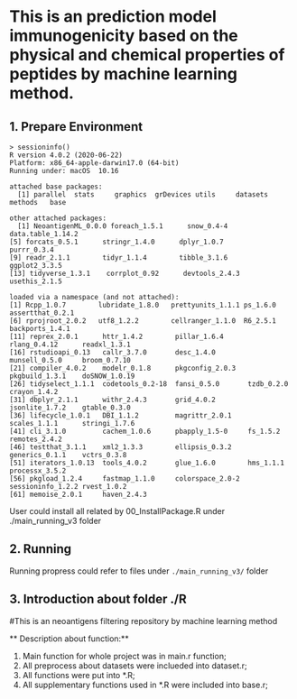 # This is an prediction model immunogenicity based on the physical and chemical properties of peptides by machine learning method.

## 1. Prepare Environment
```
> sessioninfo()
R version 4.0.2 (2020-06-22)
Platform: x86_64-apple-darwin17.0 (64-bit)
Running under: macOS  10.16

attached base packages:
  [1] parallel  stats     graphics  grDevices utils     datasets  methods   base

other attached packages:
  [1] NeoantigenML_0.0.0 foreach_1.5.1      snow_0.4-4         data.table_1.14.2
[5] forcats_0.5.1      stringr_1.4.0      dplyr_1.0.7        purrr_0.3.4
[9] readr_2.1.1        tidyr_1.1.4        tibble_3.1.6       ggplot2_3.3.5
[13] tidyverse_1.3.1    corrplot_0.92      devtools_2.4.3     usethis_2.1.5

loaded via a namespace (and not attached):
[1] Rcpp_1.0.7        lubridate_1.8.0   prettyunits_1.1.1 ps_1.6.0          assertthat_0.2.1
[6] rprojroot_2.0.2   utf8_1.2.2        cellranger_1.1.0  R6_2.5.1          backports_1.4.1
[11] reprex_2.0.1      httr_1.4.2        pillar_1.6.4      rlang_0.4.12      readxl_1.3.1
[16] rstudioapi_0.13   callr_3.7.0       desc_1.4.0        munsell_0.5.0     broom_0.7.10
[21] compiler_4.0.2    modelr_0.1.8      pkgconfig_2.0.3   pkgbuild_1.3.1    doSNOW_1.0.19
[26] tidyselect_1.1.1  codetools_0.2-18  fansi_0.5.0       tzdb_0.2.0        crayon_1.4.2
[31] dbplyr_2.1.1      withr_2.4.3       grid_4.0.2        jsonlite_1.7.2    gtable_0.3.0
[36] lifecycle_1.0.1   DBI_1.1.2         magrittr_2.0.1    scales_1.1.1      stringi_1.7.6
[41] cli_3.1.0         cachem_1.0.6      pbapply_1.5-0     fs_1.5.2          remotes_2.4.2
[46] testthat_3.1.1    xml2_1.3.3        ellipsis_0.3.2    generics_0.1.1    vctrs_0.3.8
[51] iterators_1.0.13  tools_4.0.2       glue_1.6.0        hms_1.1.1         processx_3.5.2
[56] pkgload_1.2.4     fastmap_1.1.0     colorspace_2.0-2  sessioninfo_1.2.2 rvest_1.0.2
[61] memoise_2.0.1     haven_2.4.3
```
User could install all related by 00_InstallPackage.R under ./main_running_v3 folder


## 2. Running
Running propress could refer to files under `./main_running_v3/` folder

## 3. Introduction about folder ./R 
#This is an neoantigens filtering repository by machine learning method

** Description about function:**
1. Main function for whole project was in main.r function;
2. All preprocess about datasets were inclueded into dataset.r;
3. All functions were put into *.R;
4. All supplementary functions used in *.R were included into base.r;


